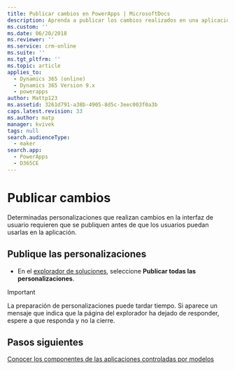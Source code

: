 ```yaml
---
title: Publicar cambios en PowerApps | MicrosoftDocs
description: Aprenda a publicar los cambios realizados en una aplicación
ms.custom: ''
ms.date: 06/20/2018
ms.reviewer: ''
ms.service: crm-online
ms.suite: ''
ms.tgt_pltfrm: ''
ms.topic: article
applies_to:
  - Dynamics 365 (online)
  - Dynamics 365 Version 9.x
  - powerapps
author: Mattp123
ms.assetid: 3261d791-a38b-4905-8d5c-3eec003f0a3b
caps.latest.revision: 33
ms.author: matp
manager: kvivek
tags: null
search.audienceType:
  - maker
search.app:
  - PowerApps
  - D365CE
---
```

# <a name="publish-changes"></a>Publicar cambios 

 Determinadas personalizaciones que realizan cambios en la interfaz de usuario requieren que se publiquen antes de que los usuarios puedan usarlas en la aplicación. 
 
## <a name="publish-your-customizations"></a>Publique las personalizaciones

- En el [explorador de soluciones](../model-driven-apps/advanced-navigation.md#solution-explorer), seleccione **Publicar todas las personalizaciones**.  
  
> [!IMPORTANT]
>  La preparación de personalizaciones puede tardar tiempo. Si aparece un mensaje que indica que la página del explorador ha dejado de responder, espere a que responda y no la cierre.  

## <a name="next-steps"></a>Pasos siguientes
[Conocer los componentes de las aplicaciones controladas por modelos](../model-driven-apps/model-driven-app-components.md)
